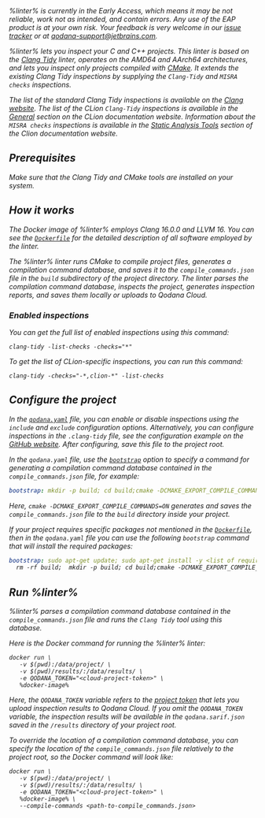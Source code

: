 [//]: # (title: Qodana for C/C++ )

<var name="linter" value="Qodana for C/C++ (CMake)"/>
<var name="ide" value="Clion"/>
<var name="docker-image" value="jetbrains/qodana-clang:2023.3-eap"/>
<var name="config-file" value="qodana-clang-docker-readme.xml"/>
<var name="clang-tidy" value="https://clang.llvm.org/extra/clang-tidy"/>
<var name="clang-config" value="https://gist.github.com/fbaeuerlein/2895f889e451a817d7b2b36fd60e2873"/>
<var name="dockerfile" value="https://github.com/JetBrains/qodana-docker/blob/main/2023.3/base/cpp.Dockerfile"/>
<var name="dockerfile-internal" value="https://github.com/JetBrains/qodana-docker/blob/main/2023.3/cpp/internal.Dockerfile"/>
<var name="clang-website" value="https://clang.llvm.org/extra/clang-tidy/checks/list.html"/>
<var name="clion-inspections-general" value="https://www.jetbrains.com/help/clion/list-of-c-cpp-inspections.html#general"/>
<var name="misra-inspections" value="https://www.jetbrains.com/help/clion/list-of-c-cpp-inspections.html#stat-analysis-tools"/>

<note>
%linter% is currently in the Early Access, which means it may be not reliable, work not as intended, and contain errors.
Any use of the EAP product is at your own risk. Your feedback is very welcome in our 
<a href="https://youtrack.jetbrains.com/newIssue?project=QD">issue tracker</a> or at
<a href="mailto:qodana-support@jetbrains.com">qodana-support@jetbrains.com</a>.
</note>

%linter% lets you inspect your C and C++ projects. This linter is based on the [Clang Tidy](%clang-tidy%) linter, 
operates on the AMD64 and AArch64 architectures, and lets you inspect only projects compiled with 
[CMake](https://cmake.org/). It extends the existing Clang Tidy inspections by supplying the `Clang-Tidy` and 
`MISRA checks` inspections. 

The list of the standard Clang Tidy inspections is available on the [Clang website](%clang-website%). The list of the 
CLion `Clang-Tidy` inspections is available in the [General](%clion-inspections-general%) section on the 
CLion documentation website. Information about the `MISRA checks` inspections is available in the 
[Static Analysis Tools](%misra-inspections%) section of the Clion documentation website.

## Prerequisites

Make sure that the Clang Tidy and CMake tools are installed on your system.

## How it works

The Docker image of %linter% employs Clang 16.0.0 and LLVM 16. You can see the 
[`Dockerfile`](%dockerfile%) for the detailed description of all software employed by the linter.  

The %linter% linter runs CMake to compile project files, generates a compilation command database, and saves it to the 
`compile_commands.json` file in the `build` subdirectory of the project directory. The linter parses the compilation 
command database, inspects the project, generates inspection reports, and saves them
locally or uploads to Qodana Cloud.

### Enabled inspections

You can get the full list of enabled inspections using this command: 

<!-- I think I need to provide this for Windows too -->

```shell
clang-tidy -list-checks -checks="*"
```

To get the list of CLion-specific inspections, you can run this command:

```shell
clang-tidy -checks="-*,clion-*" -list-checks
```

## Configure the project

In the [`qodana.yaml`](qodana-yaml.md#Example+of+different+configuration+options) file, you can enable or disable inspections using the `include` and `exclude` configuration 
options. Alternatively, you can configure inspections in the `.clang-tidy` file, see the configuration example on the 
[GitHub website](%clang-config%). After configuring, save this file to the project root.

In the `qodana.yaml` file, use the [`bootstrap`](before-running-qodana.md) option to specify a command for generating 
a compilation command database contained in the `compile_commands.json` file, for example:

```yaml
bootstrap: mkdir -p build; cd build;cmake -DCMAKE_EXPORT_COMPILE_COMMANDS=ON .. || true
```

Here, `cmake -DCMAKE_EXPORT_COMPILE_COMMANDS=ON` generates and saves the `compile_commands.json` file to the `build` directory
inside your project.

If your project requires specific packages not mentioned in the [`Dockerfile`](%dockerfile%), then in the `qodana.yaml` 
file you can use the following `bootstrap` command that will install the required packages:

```yaml
bootstrap: sudo apt-get update; sudo apt-get install -y <list of required packages>; |
  rm -rf build;  mkdir -p build; cd build;cmake -DCMAKE_EXPORT_COMPILE_COMMANDS=ON .. || true
```

## Run %linter%

%linter% parses a compilation command database contained in the `compile_commands.json` file and runs the `Clang Tidy` 
tool using this database.

Here is the Docker command for running the %linter% linter:

```shell
docker run \
   -v $(pwd):/data/project/ \
   -v $(pwd)/results/:/data/results/ \
   -e QODANA_TOKEN="<cloud-project-token>" \
   %docker-image%
```

Here, the `QODANA_TOKEN` variable refers to the [project token](project-token.md) that lets you upload inspection results
to Qodana Cloud. If you omit the `QODANA_TOKEN` variable, the inspection results will be available in the 
`qodana.sarif.json` saved in the `/results` directory of your project root. 

To override the location of a compilation command database, you can specify the location of the 
`compile_commands.json` file relatively to the project root, so the Docker command will look like:

```shell
docker run \
   -v $(pwd):/data/project/ \
   -v $(pwd)/results/:/data/results/ \
   -e QODANA_TOKEN="<cloud-project-token>" \
   %docker-image% \
   --compile-commands <path-to-compile_commands.json>
```